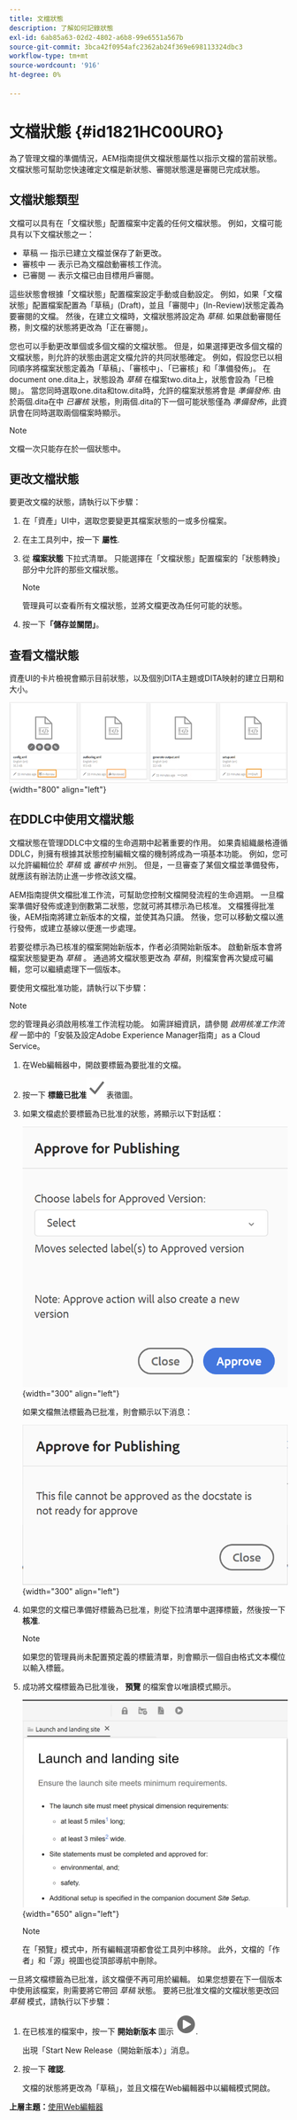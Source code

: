 ```yaml
---
title: 文檔狀態
description: 了解如何記錄狀態
exl-id: 6ab85a63-02d2-4802-a6b8-99e6551a567b
source-git-commit: 3bca42f0954afc2362ab24f369e698113324dbc3
workflow-type: tm+mt
source-wordcount: '916'
ht-degree: 0%

---
```


# 文檔狀態 {#id1821HC00URO}

為了管理文檔的準備情況，AEM指南提供文檔狀態屬性以指示文檔的當前狀態。 文檔狀態可幫助您快速確定文檔是新狀態、審閱狀態還是審閱已完成狀態。

## 文檔狀態類型

文檔可以具有在「文檔狀態」配置檔案中定義的任何文檔狀態。 例如，文檔可能具有以下文檔狀態之一：

- 草稿 — 指示已建立文檔並保存了新更改。
- 審核中 — 表示已為文檔啟動審核工作流。
- 已審閱 — 表示文檔已由目標用戶審閱。

這些狀態會根據「文檔狀態」配置檔案設定手動或自動設定。 例如，如果「文檔狀態」配置檔案配置為「草稿」(Draft)，並且「審閱中」(In-Review)狀態定義為要審閱的文檔。 然後，在建立文檔時，文檔狀態將設定為 *草稿*. 如果啟動審閱任務，則文檔的狀態將更改為「正在審閱」。

您也可以手動更改單個或多個文檔的文檔狀態。 但是，如果選擇更改多個文檔的文檔狀態，則允許的狀態由選定文檔允許的共同狀態確定。 例如，假設您已以相同順序將檔案狀態定義為「草稿」、「審核中」、「已審核」和「準備發佈」。 在document one.dita上，狀態設為 *草稿* 在檔案two.dita上，狀態會設為「已檢閱」。 當您同時選取one.dita和tow.dita時，允許的檔案狀態將會是 *準備發佈*. 由於兩個.dita在中 *已審核* 狀態，則兩個.dita的下一個可能狀態僅為 *準備發佈*，此資訊會在同時選取兩個檔案時顯示。

>[!NOTE]
>
> 文檔一次只能存在於一個狀態中。

## 更改文檔狀態

要更改文檔的狀態，請執行以下步驟：

1. 在「資產」UI中，選取您要變更其檔案狀態的一或多份檔案。
1. 在主工具列中，按一下 **屬性**.
1. 從 **檔案狀態** 下拉式清單。 只能選擇在「文檔狀態」配置檔案的「狀態轉換」部分中允許的那些文檔狀態。

   >[!NOTE]
   >
   >管理員可以查看所有文檔狀態，並將文檔更改為任何可能的狀態。

1. 按一下&#x200B;**「儲存並關閉」**。

## 查看文檔狀態

資產UI的卡片檢視會顯示目前狀態，以及個別DITA主題或DITA映射的建立日期和大小。

![](images/document_state.png){width="800" align="left"}

## 在DDLC中使用文檔狀態

文檔狀態在管理DDLC中文檔的生命週期中起著重要的作用。 如果貴組織嚴格遵循DDLC，則擁有根據其狀態控制編輯文檔的機制將成為一項基本功能。 例如，您可以允許編輯位於 *草稿* 或 *審核中* 州別。 但是，一旦審查了某個文檔並準備發佈，就應該有辦法防止進一步修改該文檔。

AEM指南提供文檔批准工作流，可幫助您控制文檔開發流程的生命週期。 一旦檔案準備好發佈或達到倒數第二狀態，您就可將其標示為已核准。 文檔獲得批准後，AEM指南將建立新版本的文檔，並使其為只讀。 然後，您可以移動文檔以進行發佈，或建立基線以便進一步處理。

若要從標示為已核准的檔案開始新版本，作者必須開始新版本。 啟動新版本會將檔案狀態變更為 *草稿* 。 通過將文檔狀態更改為 *草稿*，則檔案會再次變成可編輯，您可以繼續處理下一個版本。

要使用文檔批准功能，請執行以下步驟：

>[!NOTE]
>
> 您的管理員必須啟用核准工作流程功能。 如需詳細資訊，請參閱 *啟用核准工作流程* 一節中的「安裝及設定Adobe Experience Manager指南」as a Cloud Service。

1. 在Web編輯器中，開啟要標籤為要批准的文檔。

1. 按一下 **標籤已批准**![](images/mark_approve_icon.svg)&#x200B;表徵圖。

1. 如果文檔處於要標籤為已批准的狀態，將顯示以下對話框：

   ![](images/mark-approved-correct-state.png){width="300" align="left"}

   如果文檔無法標籤為已批准，則會顯示以下消息：

   ![](images/mark-approved-incorrect-state.png){width="300" align="left"}

1. 如果您的文檔已準備好標籤為已批准，則從下拉清單中選擇標籤，然後按一下 **核准**.

   >[!NOTE]
   >
   > 如果您的管理員尚未配置預定義的標籤清單，則會顯示一個自由格式文本欄位以輸入標籤。

1. 成功將文檔標籤為已批准後， **預覽** 的檔案會以唯讀模式顯示。

   ![](images/approved-doc-read-only.png){width="650" align="left"}

   >[!NOTE]
   >
   > 在「預覽」模式中，所有編輯選項都會從工具列中移除。 此外，文檔的「作者」和「源」視圖也從頂部導航中刪除。


一旦將文檔標籤為已批准，該文檔便不再可用於編輯。 如果您想要在下一個版本中使用該檔案，則需要將它帶回 *草稿* 狀態。 要將已批准文檔的文檔狀態更改回 *草稿* 模式，請執行以下步驟：

1. 在已核准的檔案中，按一下 **開始新版本** 圖示 ![](images/approved-restart-draft-mode-icon.svg).

   出現「Start New Release（開始新版本）」消息。

1. 按一下 **確認**.

   文檔的狀態將更改為「草稿」，並且文檔在Web編輯器中以編輯模式開啟。


**上層主題：**[&#x200B;使用Web編輯器](web-editor.md)

